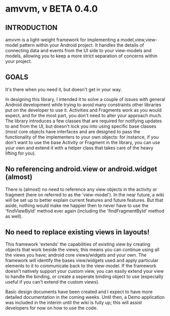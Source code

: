 <h1>amvvm, v BETA 0.4.0</h1>

<h2>
INTRODUCTION
</h2>

amvvm is a light-weight framework for implementing a model,view,view-model pattern within your Android project. It handles the details of connecting data and events from the UI side to your view-models and models, allowing you to keep a more strict separation of concerns within your project.

<h2>
GOALS
</h2>

It's there when you need it, but doesn't get in your way.

In designing this library, I intended it to solve a couple of issues with general Android development while trying to avoid many constraints other libraries put on the developer to use it. Activities and Fragments work as you would expect, and for the most part, you don't need to alter your approach much. The library introduces a few classes that are required for notifying updates to and from the UI, but doesn't lock you into using specific base classes (most core objects have interfaces and are designed to pass the functionality of the implementers to your own objects: for instance, if you don't want to use the base Activity or Fragment in the library, you can use your own and extend it with a helper class that takes care of the heavy lifting for you).

<h2>
No referencing android.view or android.widget (almost)
</h2>

There is (almost) no need to reference any view objects in the activity or fragment (here on referred to as the 'view-model'). In the near future, a wiki will be set up to better explain current features and future features. But that aside, nothing would make me happier then to never have to use the 'findViewById' method ever again (including the 'findFragmentById' method as well).

<h2>
No need to replace existing views in layouts!
</h2>

This framework 'extends' the capabilities of existing view by creating objects that work beside the views; this means you can continue using all the views you have; android core views/widgets and your own. The framework will identify the bases view/widgets used and apply particular elements to it to communicate back to the view-model. If the framework doesn't natively support your custom view, you can easily extend your view to handle the binding, or create a seperate binding object to use (especially useful if you can't extend the custom views).

Basic design documents have been created and I expect to have more detailed documentation in the coming weeks. Until then, a Demo application was included in the interim until the wiki is fully up; this will assist developers for now on how to use the code.
